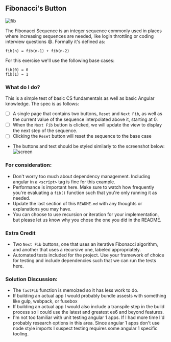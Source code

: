 ## Fibonacci's Button
![fib](https://upload.wikimedia.org/wikipedia/commons/thumb/9/93/Fibonacci_spiral_34.svg/220px-Fibonacci_spiral_34.svg.png)

The Fibonacci Sequence is an integer sequence commonly used in places where increasing sequences are needed, like login throttling or coding interview questions :smile:. Formally it's defined as:

```
fib(n) = fib(n-1) + fib(n-2)
```

For this exercise we'll use the following base cases:
```
fib(0) = 0
fib(1) = 1
```


### What do I do?

This is a simple test of basic CS fundamentals as well as basic Angular knowledge. The spec is as follows:

- [ ] A single page that contains two buttons, `Reset` and `Next Fib`, as well as the current value of the sequence interpolated above it, starting at 0.
- [ ] When the `Next Fib` button is clicked, we will update the view to display the next step of the sequence.
- [ ] Clicking the `Reset` button will reset the sequence to the base case
- The buttons and text should be styled similarly to the screenshot below:
![screen](screenshot.png)

### For consideration:

- Don't worry too much about dependency management. Including angular in a `<script>` tag is fine for this example.
- Performance is important here. Make sure to watch how frequently you're evaluating a `fib()` function such that you're only running it as needed.
- Update the last section of this `README.md` with any thoughts or explanations you may have.
- You can choose to use recursion or iteration for your implementation, but please let us know why you chose the one you did in the README.

### Extra Credit

- Two `Next Fib` buttons, one that uses an iterative Fibonacci algorithm, and another that uses a recursive one, labeled appropriately.
- Automated tests included for the project. Use your framework of choice for testing and include dependencies such that we can run the tests here.


### Solution Discussion:

- The `fastFib` function is memoized so it has less work to do.
- If building an actual app I would probably bundle assests with something like gulp, webpack, or fusebox
- If building an actual app I would also include a transpile step in the build process so I could use
the latest and greatest es6 and beyond features.
- I'm not too familiar with unit testing angular 1 apps. If I had more time I'd probably research options
in this area. Since angular 1 apps don't use node style imports I suspect testing requires some angular 1
specific tooling.
